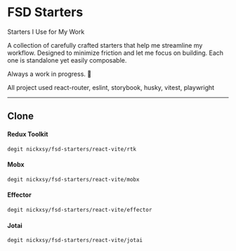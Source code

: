 # FSD Starters

Starters I Use for My Work

A collection of carefully crafted starters that help me streamline my workflow. Designed to minimize friction and let me focus on building. Each one is standalone yet easily composable.

Always a work in progress. 🚀

All project used react-router, eslint, storybook, husky, vitest, playwright

---

## Clone

#### Redux Toolkit

```console
degit nickxsy/fsd-starters/react-vite/rtk
```

#### Mobx

```console
degit nickxsy/fsd-starters/react-vite/mobx
```

#### Effector

```console
degit nickxsy/fsd-starters/react-vite/effector
```

#### Jotai

```console
degit nickxsy/fsd-starters/react-vite/jotai
```
